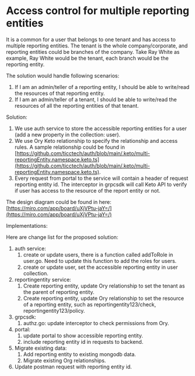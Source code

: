 # Access control for multiple reporting entities

It is a common for a user that belongs to one tenant and has access to multiple reporting entities. The tenant is the whole company/corporate, and reporting entities could be branches of the company. Take Ray White as example, Ray White would be the tenant, each branch would be the reporting entity.&#x20;

The solution would handle following scenarios:

1. If I am an admin/teller of a reporting entity, I should be able to write/read the resources of that reporting entity.&#x20;
2. If I am an admin/teller of a tenant, I should be able to write/read the resources of all the reporting entities of that tenant.&#x20;

Solution:

1. We use auth service to store the accessible reporting entities for a user (add a new property in the collection: user).
2. We use Ory Keto relationship to specify the relationship and access rules. A sample relationship could be found in [https://github.com/ticctech/auth/blob/main/.keto/multi-reportingEntity.namespace.keto.ts](https://github.com/ticctech/auth/blob/main/.keto/multi-reportingEntity.namespace.keto.ts).
3. Every request from portal to the service will contain a header of request reporting entity id. The interceptor in grpcsdk will call Keto API to verify if user has access to the resource of the report entity or not.&#x20;

The design diagram could be found in here: [https://miro.com/app/board/uXjVPtu-jaY=/](https://miro.com/app/board/uXjVPtu-jaY=/)

Implementations:

Here are change list for the proposed solution:

1. auth service:
   1. create or update users, there is a function called addToRole in user.go. Need to update this function to add the roles for users.
   2. create or update user, set the accessible reporting entity in user collection.
2. reportingentity service:
   1. Create reporting entity, update Ory relationship to set the tenant as the parent of reporting entity.
   2. Create reporting entity, update Ory relationship to set the resource of a reporting entity, such as reportingentity123/check, reportingentity123/policy.
3. grpcsdk:
   1. authz.go: update interceptor to check permissions from Ory.&#x20;
4. portal:
   1. update portal to show accessible reporting entity.
   2. include reporting entity id in requests to backend.
5. Migrate existing data:
   1. Add reporting entity to existing mongodb data.
   2. Migrate existing Org relationships.&#x20;
6. Update postman request with reporting entity id.





